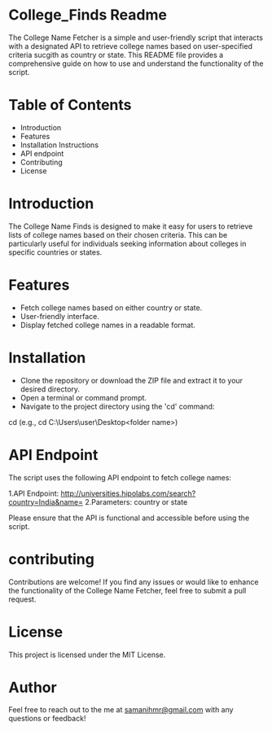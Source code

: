 # College_Finds Readme

The College Name Fetcher is a simple and user-friendly script that interacts with a designated API to retrieve college names based on user-specified criteria sucgith as country or state. This README file provides a comprehensive guide on how to use and understand the functionality of the script.

# Table of Contents
- Introduction
- Features
- Installation Instructions
- API endpoint
- Contributing
- License  

# Introduction
The College Name Finds is designed to make it easy for users to retrieve lists of college names based on their chosen criteria. This can be particularly useful for individuals seeking information about colleges in specific countries or states.

# Features
- Fetch college names based on either country or state.
- User-friendly interface.
- Display fetched college names in a readable
  format.

# Installation
- Clone the repository or download the ZIP file and extract it to your desired directory.
- Open a terminal or command prompt.
- Navigate to the project directory using the  'cd' command:

cd <project folder> (e.g., cd C:\Users\user\Desktop\<folder name>)

# API Endpoint
  The script uses the following API endpoint to fetch college names:

1.API Endpoint: http://universities.hipolabs.com/search?country=India&name=
2.Parameters: country or state

Please ensure that the API is functional and accessible before using the script.

# contributing 
Contributions are welcome! If you find any issues or would like to enhance the functionality of the College Name Fetcher, feel free to submit a pull request.

# License
 This project is licensed under the MIT License.

# Author
Feel free to reach out to the me at samanihmr@gmail.com with any questions or feedback!


